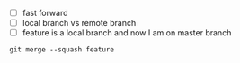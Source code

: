 

- [ ] fast forward
- [ ] local branch vs remote branch
- [ ] feature is a local branch and now I am on master branch
```git
git merge --squash feature
```

